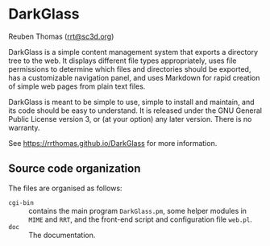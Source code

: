 # DarkGlass

Reuben Thomas (rrt@sc3d.org)

DarkGlass is a simple content management system that exports a
directory tree to the web. It displays different file types
appropriately, uses file permissions to determine which files and
directories should be exported, has a customizable navigation panel,
and uses Markdown for rapid creation of simple web pages from plain
text files.

DarkGlass is meant to be simple to use, simple to install and
maintain, and its code should be easy to understand. It is released
under the GNU General Public License version 3, or (at your option)
any later version. There is no warranty.

See https://rrthomas.github.io/DarkGlass for more information.


## Source code organization

The files are organised as follows:

<dl>
  <dt><code>cgi-bin</code></dt>
  <dd>contains the main program <code>DarkGlass.pm</code>, some helper modules in <code>MIME</code> and <code>RRT</code>, and the front-end script and configuration file <code>web.pl</code>.</dd>
  <dt><code>doc</code></dt>
  <dd>The documentation.</dd>
</dl>